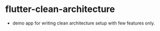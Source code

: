 # flutter-clean-architecture
- demo app for writing clean architecture setup with few features only.
